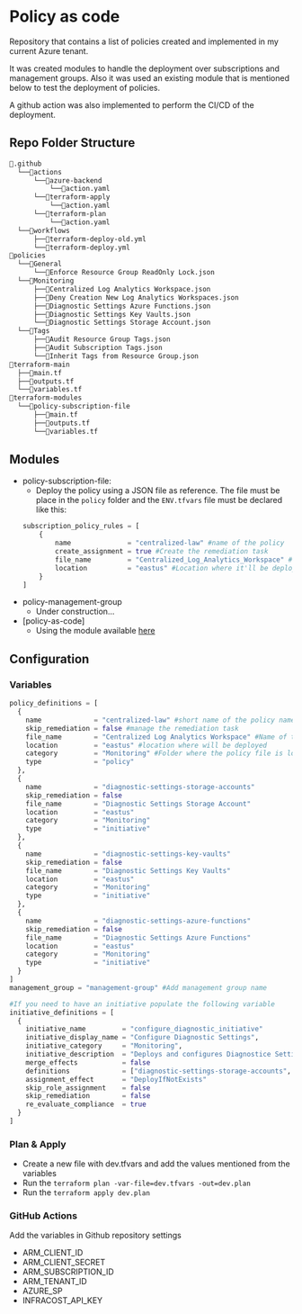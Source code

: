 # Policy as code

Repository that contains a list of policies created and implemented in my current Azure tenant.

It was created modules to handle the deployment over subscriptions and management groups. Also it was used an existing module that is mentioned below to test the deployment of policies.

A github action was also implemented to perform the CI/CD of the deployment.

## Repo Folder Structure

```bash
📂.github
  └──📂actions
      └──📂azure-backend
          └──📜action.yaml
      └──📂terraform-apply
          └──📜action.yaml
      └──📂terraform-plan
          └──📜action.yaml
  └──📂workflows
      ├──📜terraform-deploy-old.yml
      └──📜terraform-deploy.yml
📂policies
  └──📂General
      └──📜Enforce Resource Group ReadOnly Lock.json
  └──📂Monitoring
      ├──📜Centralized Log Analytics Workspace.json
      ├──📜Deny Creation New Log Analytics Workspaces.json
      ├──📜Diagnostic Settings Azure Functions.json
      ├──📜Diagnostic Settings Key Vaults.json
      └──📜Diagnostic Settings Storage Account.json
  └──📂Tags
      ├──📜Audit Resource Group Tags.json
      ├──📜Audit Subscription Tags.json
      └──📜Inherit Tags from Resource Group.json
📂terraform-main
  ├──📜main.tf
  ├──📜outputs.tf
  └──📜variables.tf
📂terraform-modules
  └──📂policy-subscription-file
      ├──📜main.tf
      ├──📜outputs.tf
      └──📜variables.tf
```

## Modules

- policy-subscription-file:
  - Deploy the policy using a JSON file as reference. The file must be place in the `policy` folder and the `ENV.tfvars` file must be declared like this:
  ```terraform
  subscription_policy_rules = [
      {
          name              = "centralized-law" #name of the policy
          create_assignment = true #Create the remediation task
          file_name         = "Centralized_Log_Analytics_Workspace" #name of the file without .json
          location          = "eastus" #Location where it'll be deployed
      }
  ]
  ```
- policy-management-group
  - Under construction...
- [policy-as-code]
  - Using the module available [here](https://registry.terraform.io/modules/gettek/policy-as-code/azurerm/latest)

## Configuration

### Variables

```terraform
policy_definitions = [
  {
    name             = "centralized-law" #short name of the policy name
    skip_remediation = false #manage the remediation task
    file_name        = "Centralized Log Analytics Workspace" #Name of the file
    location         = "eastus" #location where will be deployed
    category         = "Monitoring" #Folder where the policy file is located
    type             = "policy"
  },
  {
    name             = "diagnostic-settings-storage-accounts"
    skip_remediation = false
    file_name        = "Diagnostic Settings Storage Account"
    location         = "eastus"
    category         = "Monitoring"
    type             = "initiative"
  },
  {
    name             = "diagnostic-settings-key-vaults"
    skip_remediation = false
    file_name        = "Diagnostic Settings Key Vaults"
    location         = "eastus"
    category         = "Monitoring"
    type             = "initiative"
  },
  {
    name             = "diagnostic-settings-azure-functions"
    skip_remediation = false
    file_name        = "Diagnostic Settings Azure Functions"
    location         = "eastus"
    category         = "Monitoring"
    type             = "initiative"
  }
]
management_group = "management-group" #Add management group name

#If you need to have an initiative populate the following variable
initiative_definitions = [
  {
    initiative_name         = "configure_diagnostic_initiative"
    initiative_display_name = "Configure Diagnostic Settings",
    initiative_category     = "Monitoring",
    initiative_description  = "Deploys and configures Diagnostice Settings"
    merge_effects           = false
    definitions             = ["diagnostic-settings-storage-accounts", "diagnostic-settings-key-vaults", "diagnostic-settings-azure-functions"] #List of policy definitions
    assignment_effect       = "DeployIfNotExists"
    skip_role_assignment    = false
    skip_remediation        = false
    re_evaluate_compliance  = true
  }
]
```

### Plan & Apply

- Create a new file with dev.tfvars and add the values mentioned from the variables
- Run the `terraform plan -var-file=dev.tfvars -out=dev.plan`
- Run the `terraform apply dev.plan`

### GitHub Actions

Add the variables in Github repository settings

- ARM_CLIENT_ID
- ARM_CLIENT_SECRET
- ARM_SUBSCRIPTION_ID
- ARM_TENANT_ID
- AZURE_SP
- INFRACOST_API_KEY
